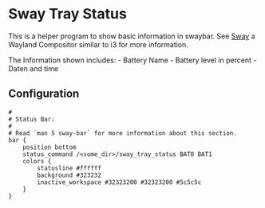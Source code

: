 # Sway Tray Status

This is a helper program to show basic information in swaybar. See [Sway](https://github.com/swaywm/sway) a Wayland Compositor similar to i3 for more information.

The Information shown includes:
	- Battery Name
	- Battery level in percent
	- Daten and time

## Configuration

```
#
# Status Bar:
#
# Read `man 5 sway-bar` for more information about this section.
bar {
    position bottom 
    status_command /<some_dir>/sway_tray_status BAT0 BAT1
    colors {
        statusline #ffffff
        background #323232
        inactive_workspace #32323200 #32323200 #5c5c5c
    }
}
```

